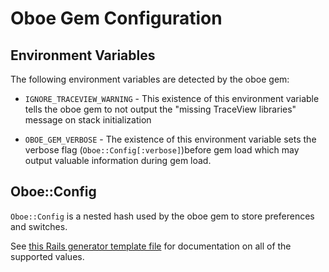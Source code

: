 # Oboe Gem Configuration

## Environment Variables

The following environment variables are detected by the oboe gem:

* `IGNORE_TRACEVIEW_WARNING` - This existence of this environment variable tells the 
oboe gem to not output the "missing TraceView libraries" message on stack initialization

* `OBOE_GEM_VERBOSE` - The existence of this environment variable sets the verbose flag
(`Oboe::Config[:verbose]`)before gem load which may output valuable information during gem load.

## Oboe::Config

`Oboe::Config` is a nested hash used by the oboe gem to store preferences and switches.

See [this Rails generator template file](https://github.com/appneta/oboe-ruby/blob/master/lib/rails/generators/oboe/templates/oboe_initializer.rb) for documentation on all of the supported values.

